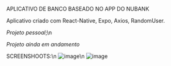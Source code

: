 APLICATIVO DE BANCO BASEADO NO APP DO NUBANK

Aplicativo criado com React-Native, Expo, Axios, RandomUser.

*Projeto pessoal*;\n

*Projeto ainda em andamento*

SCREENSHOOTS:\n
![image](https://github.com/user-attachments/assets/ada6b717-bb68-4169-b81c-409ac3941982)\n
![image](https://github.com/user-attachments/assets/050e4a4a-ef7c-41ac-9f56-1eded5606587)
